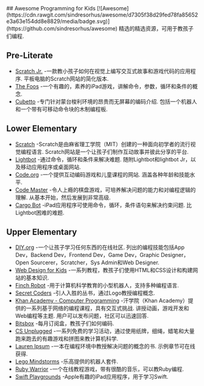 <div class="github-widget" data-repo="HollyAdele/awesome-programming-for-kids"></div>
<script async src="https://pagead2.googlesyndication.com/pagead/js/adsbygoogle.js"></script><ins class="adsbygoogle" style="display:block" data-ad-client="ca-pub-6890694312814945" data-ad-slot="5473692530" data-ad-format="auto"  data-full-width-responsive="true"></ins><script>(adsbygoogle = window.adsbygoogle || []).push({});</script>
## Awesome Programming for Kids [![Awesome](https://cdn.rawgit.com/sindresorhus/awesome/d7305f38d29fed78fa85652e3a63e154dd8e8829/media/badge.svg)](https://github.com/sindresorhus/awesome)
精选的精选资源，可用于教孩子们编程. 


## Pre-Literate
* [Scratch Jr.](https://www.scratchjr.org/)  -一款教小孩子如何在视觉上编写交互式故事和游戏代码的应用程序.  平板电脑的Scratch网站的简化版本. 
* [The Foos](https://itunes.apple.com/app/id923441570) -一个有趣的，素养的iPad游戏，讲解命令，参数，循环和条件的概念. 
* [Cubetto](https://www.primotoys.com/)  -专门针对蒙台梭利环境的昂贵而无屏幕的编码介绍.  包括一个机器人和一个带有可移动命令块的木制编程板. 

## Lower Elementary 
* [Scratch](https://scratch.mit.edu/)  -Scratch是由麻省理工学院（MIT）创建的一种面向初学者的流行视觉编程语言.  Scratch网站是一个让孩子们制作互动故事并彼此分享的平台.
* [Lightbot](https://lightbot.com/)  -通过命令，循环和条件来解决难题.  随附Lightbot和lightbot Jr，以及移动应用程序或桌面网站. 
* [Code.org](https://studio.code.org/)  -一个提供互动编码游戏和儿童课程的网站.  涵盖各种年龄和技能水平.
* [Code Master](https://www.thinkfun.com/products/code-master/)  -令人上瘾的棋盘游戏，可培养解决问题的能力和对编程逻辑的理解.  从基本开始，然后发展到非常高级. 
* [Cargo Bot](https://itunes.apple.com/us/app/cargo-bot/id519690804?mt=8)  -iPad应用程序可使用命令，循环，条件语句来解决约束问题.  比Lightbot困难的难题.


## Upper Elementary
* [DIY.org](https://diy.org/skills)  -一个让孩子学习任何东西的在线社区.  列出的编程技能包括App Dev，Backend Dev，Frontend Dev，Game Dev，Graphic Designer，Open Sourcerer，Scratcher，Sys Admin和Web Designer. 
* [Web Design for Kids](https://webdesign.tutsplus.com/series/web-design-for-kids--cms-823) -一系列教程，教孩子们使用HTML和CSS设计和构建网站的基本知识.
* [Finch Robot](https://www.finchrobot.com/) -用于计算机科学教育的小型机器人，支持多种编程语言.
* [Secret Coders](http://www.secret-coders.com/buy-the-books/) -引人入胜的丛书，通过Logo教授编程概念. 
* [Khan Academy - Computer Programming](https://www.khanacademy.org/computing/computer-programming)  -汗学院（Khan Academy）提供的一系列基于网络的编程课程，具有交互式挑战.  讲授动画，游戏开发和Web编程等主题.  用户可以发布问题，社区可以迅速回答.  
* [Bitsbox](https://bitsbox.com/) -每月订阅盒，教孩子们如何编码.
* [CS Unplugged](http://csunplugged.org/) -一系列免费的学习活动，通过使用纸牌，细绳，蜡笔和大量跑来跑去的有趣游戏和拼图来教计算机科学.
* [Lauren Ipsum](http://laurenipsum.org/)  -一本在编程环境中教授解决问题的概念的书.  示例章节可在线获得.
* [Lego Mindstorms](http://www.lego.com/en-us/mindstorms/?domainredir=mindstorms.lego.com) -乐高提供的机器人套件.
* [Ruby Warrior](https://www.bloc.io/ruby-warrior#/) -一个在线教程游戏，带有很酷的音乐，可以教Ruby编程.
* [Swift Playgrounds](http://www.apple.com/swift/playgrounds/) -Apple有趣的iPad应用程序，用于学习Swift. 
